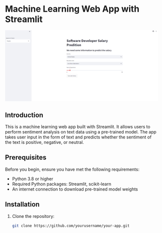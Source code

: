 # Machine Learning Web App with Streamlit

![App Screenshot](https://github.com/alperbingol/streamlit_playground/blob/main/PredictionPage.PNG)

## Introduction

This is a machine learning web app built with Streamlit. It allows users to perform sentiment analysis on text data using a pre-trained model. The app takes user input in the form of text and predicts whether the sentiment of the text is positive, negative, or neutral.

## Prerequisites

Before you begin, ensure you have met the following requirements:
- Python 3.8 or higher
- Required Python packages: Streamlit, scikit-learn
- An internet connection to download pre-trained model weights

## Installation

1. Clone the repository:

   ```bash
   git clone https://github.com/yourusername/your-app.git
